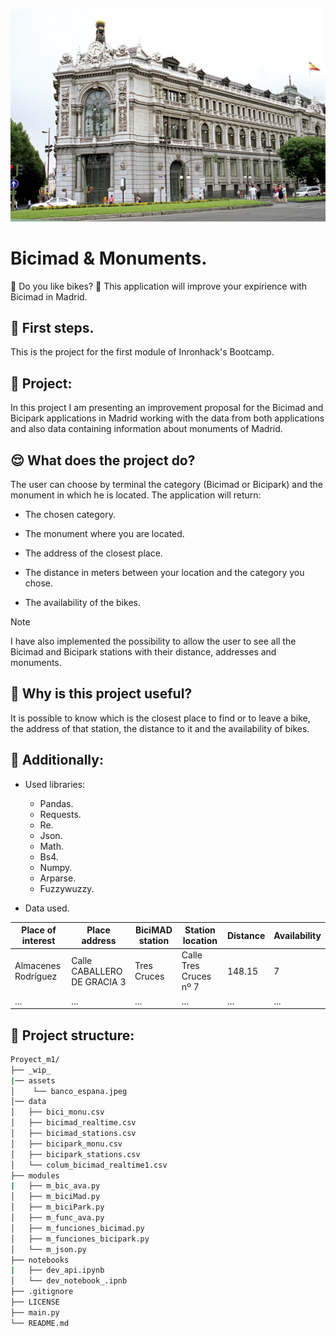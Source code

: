 
![imagen](assets/banco_espana.jpeg)

# Bicimad & Monuments.

:vulcan_salute: Do you like bikes? :bicyclist: 
This application will improve your expirience with Bicimad in Madrid.

## :footprints: First steps.

This is the project for the first module of Inronhack's Bootcamp.

## :thinking: Project:

In this project I am presenting an improvement proposal for the Bicimad and Bicipark applications in Madrid working with the data from both applications and also data containing information about monuments of Madrid.

## :relieved: What does the project do?

The user can choose by terminal the category (Bicimad or Bicipark) and the monument in which he is located.
The application will return:

- The chosen category.

- The monument where you are located.

- The address of the closest place.

- The distance in meters between your location and the category you chose. 

- The availability of the bikes.

> [!NOTE]

I have also implemented the possibility to allow the user to see all the Bicimad and Bicipark stations with their distance, addresses and monuments.

## :star_struck: Why is this project useful?

It is possible to know which is the closest place to find or to leave a bike, the address of that station, the distance to it and the availability of bikes. 

## :robot: Additionally:

- Used libraries:
 
   * Pandas. 
   * Requests.
   * Re.
   * Json.
   * Math.
   * Bs4.
   * Numpy.
   * Arparse.
   * Fuzzywuzzy.

- Data used.

| Place of interest | Place address | BiciMAD station | Station location | Distance | Availability |
|-------------------|---------------|-----------------|------------------|----------|--------------|
| Almacenes Rodríguez | Calle CABALLERO DE GRACIA 3 | Tres Cruces | Calle Tres Cruces nº 7 | 148.15 | 7 |
| ...     | ...            | ...        | ...      | ...        | ...    |

## 	:see_no_evil: Project structure:

``` bash
Proyect_m1/
├── _wip_
|── assets
│    └── banco_espana.jpeg
│── data
│   ├── bici_monu.csv
│   ├── bicimad_realtime.csv
│   ├── bicimad_stations.csv
│   ├── bicipark_monu.csv
│   ├── bicipark_stations.csv
│   └── colum_bicimad_realtime1.csv
├── modules
|   ├── m_bic_ava.py
│   ├── m_biciMad.py
│   ├── m_biciPark.py
│   ├── m_func_ava.py
│   ├── m_funciones_bicimad.py
│   ├── m_funciones_bicipark.py
│   └── m_json.py
├── notebooks
|   ├── dev_api.ipynb
│   └── dev_notebook_.ipnb
├── .gitignore
├── LICENSE
├── main.py
└── README.md
```

 


 




